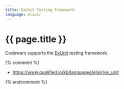 ```yaml
---
title: ExUnit Testing Framework
language: elixir
---
```


# {{ page.title }}

Codewars supports the [ExUnit](http://elixir-lang.org/docs/stable/ex_unit/ExUnit.html) testing framework.


{% comment %}

- <https://www.qualified.io/kb/languages/elixir/ex_unit>

{% endcomment %}
